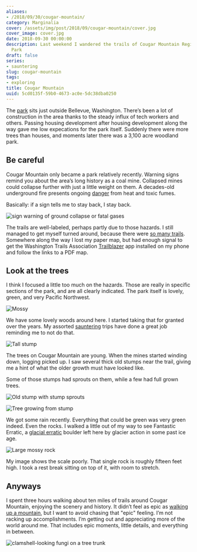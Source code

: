```yaml
---
aliases:
- /2018/09/30/cougar-mountain/
category: Marginalia
cover: /assets/img/post/2018/09/cougar-mountain/cover.jpg
cover_image: cover.jpg
date: 2018-09-30 00:00:00
description: Last weekend I wandered the trails of Cougar Mountain Regional Wildland
  Park
draft: false
series:
- sauntering
slug: cougar-mountain
tags:
- exploring
title: Cougar Mountain
uuid: 5cd0135f-59b0-4673-ac0e-5dc38dba0250
---
```


The
[park](https://www.kingcounty.gov/services/parks-recreation/parks/parks-and-natural-lands/popular-parks/cougar.aspx)
sits just outside Bellevue, Washington. There’s been a lot of
construction in the area thanks to the steady influx of tech workers and
others. Passing housing development after housing development along the
way gave me low expecations for the park itself. Suddenly there were
more trees than houses, and moments later there was a 3,100 acre
woodland park.

## Be careful

Cougar Mountain only became a park relatively recently. Warning signs
remind you about the area’s long history as a coal mine. Collapsed mines
could collapse further with just a little weight on them. A decades-old
underground fire presents ongoing
[danger](https://www.heraldnet.com/news/cougar-mountain-mines-still-a-danger/)
from heat and toxic fumes.

Basically: if a sign tells me to stay back, I stay back.

![sign warning of ground collapse or fatal gases](/assets/img/post/2018/09/cougar-mountain/warning-sign.jpg "Pay attention to the warning signs")

The trails are well-labeled, perhaps partly due to those hazards. I
still managed to get myself turned around, because there were [so many
trails](https://en.wikipedia.org/wiki/Cougar_Mountain_Regional_Wildland_Park#Official_Trails).
Somewhere along the way I lost my paper map, but had enough signal to
get the Washington Trails Association
[Trailblazer](https://www.wta.org/our-work/about/trailblazer-mobile-app)
app installed on my phone and follow the links to a PDF map.

## Look at the trees

I think I focused a little too much on the hazards. Those are really in
specific sections of the park, and are all clearly indicated. The park
itself is lovely, green, and very Pacific Northwest.

![Mossy](/assets/img/post/2018/09/cougar-mountain/mossy.jpg)

We have some lovely woods around here. I started taking that for granted
over the years. My assorted [sauntering](/tag/sauntering) trips have
done a great job reminding me to not do that.

![Tall stump](/assets/img/post/2018/09/cougar-mountain/tall-stump.jpg)

The trees on Cougar Mountain are young. When the mines started winding
down, logging picked up. I saw several thick old stumps near the trail,
giving me a hint of what the older growth must have looked like.

Some of those stumps had sprouts on them, while a few had full grown
trees.

![Old stump with stump sprouts](/assets/img/post/2018/09/cougar-mountain/old-stump.jpg)

![Tree growing from stump](/assets/img/post/2018/09/cougar-mountain/stump-tree.jpg)

We got some rain recently. Everything that could be green was very green
indeed. Even the rocks. I walked a little out of my way to see Fantastic
Erratic, a [glacial
erratic](https://en.wikipedia.org/wiki/Glacial_erratic) boulder left
here by glacier action in some past ice age.

![Large mossy rock](/assets/img/post/2018/09/cougar-mountain/fantastic-erratic.jpg "Fantastic Erratic")

My image shows the scale poorly. That single rock is roughly fifteen
feet high. I took a rest break sitting on top of it, with room to
stretch.

## Anyways

I spent three hours walking about ten miles of trails around Cougar
Mountain, enjoying the scenery and history. It didn’t feel as epic as
[walking up a mountain](/post/2018/09/mount-si/), but I want to avoid
chasing that "epic" feeling. I’m not racking up accomplishments. I’m
getting out and appreciating more of the world around me. That includes
epic moments, little details, and everything in between.

![clamshell-looking fungi on a tree trunk](/assets/img/post/2018/09/cougar-mountain/fungi.jpg "Look! Fungus!")
